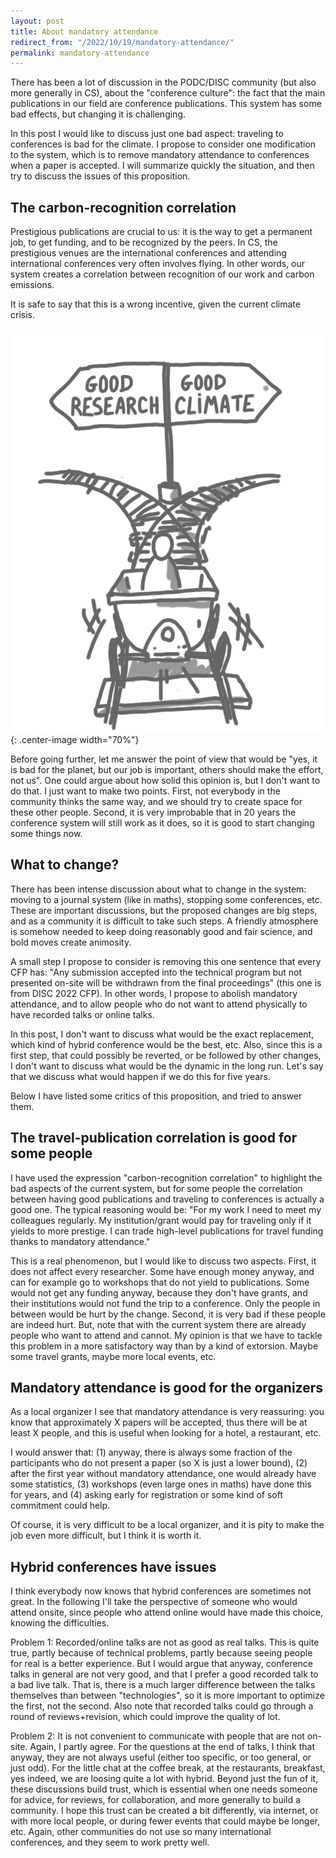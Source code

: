 ```yaml
---
layout: post
title: About mandatory attendance
redirect_from: "/2022/10/19/mandatory-attendance/"
permalink: mandatory-attendance
---
```


There has been a lot of discussion in the PODC/DISC community (but also 
more generally in CS), about the "conference culture": the fact that the 
main publications in our field are conference publications.
This system has some bad effects, but changing it is challenging. 

In this post I would like to discuss just one bad aspect: traveling to 
conferences is bad for the climate. 
I propose to consider one modification to the system, which is to remove 
mandatory attendance to conferences when a paper is accepted. 
I will summarize quickly the situation, and then try to discuss the 
issues of this proposition. 

## The carbon-recognition correlation

Prestigious publications are crucial to us: it is the way to get a 
permanent job, to get funding, and to be recognized by the peers. 
In CS, the prestigious venues are the international conferences and 
attending international conferences very often involves flying.
In other words, our system creates a correlation between recognition of our
work and carbon emissions. 

It is safe to say that this is a wrong incentive, given the current climate 
crisis.

![](../assets/wagon.png){: .center-image width="70%"}

Before going further, let me answer the point of view that would be "yes, 
it is bad for the planet, but our job is important, others should make the 
effort, not us". 
One could argue about how solid this opinion is, but I don't want to do that. 
I just want to make two points. First, not everybody in the community 
thinks the same way, and we should try to create space for these other people. 
Second, it is very improbable that in 20 years the conference system will 
still work as it does, so it is good to start changing some things now. 

## What to change?

There has been intense discussion about what to change in the system: moving to 
a journal system (like in maths), stopping some conferences, etc. 
These are important discussions, but the proposed changes are big steps, 
and as a community it is difficult to take such steps. A friendly 
atmosphere is somehow needed to keep doing reasonably good and fair 
science, and bold moves create animosity.

A small step I propose to consider is removing this one sentence that 
every CFP has: "Any submission accepted into the technical program but not 
presented on-site will be withdrawn from the final proceedings" 
(this one is from DISC 2022 CFP). In other words, I propose to abolish 
mandatory attendance, and to allow people who do not want to attend 
physically to have recorded talks or online talks.

In this post, I don't want to discuss what would be the exact replacement, 
which kind of hybrid conference would be the best, etc. Also, since this is 
a first step, that could possibly be reverted, or be followed by other
changes, I don't want to discuss what would be the dynamic in the long run. 
Let's say that we discuss what would happen if we do this for five years. 

Below I have listed some critics of this proposition, and tried to answer 
them. 

## The travel-publication correlation is good for some people

I have used the expression "carbon-recognition correlation" to highlight 
the bad aspects of the current system, but for some people the correlation 
between having good publications and traveling to conferences is actually a 
good one. 
The typical reasoning would be: "For my work I need to meet my colleagues
regularly. My institution/grant would pay for traveling only if it 
yields to more prestige. I can trade high-level publications for travel 
funding thanks to mandatory attendance."

This is a real phenomenon, but I would like to discuss two aspects. First, 
it does not affect every researcher. Some have enough money anyway, and can
for example go to workshops that do not yield to publications. 
Some would not get any funding anyway, because they don't have grants, and 
their institutions would not fund the trip to a conference. 
Only the people in between would be hurt by the change. 
Second, it is very bad if these people are indeed hurt. But, note that with 
the current system there are already people who want to attend and cannot. 
My opinion is that we have to tackle this problem in a more satisfactory 
way than by a kind of extorsion. Maybe some travel grants, maybe more local 
events, etc. 

## Mandatory attendance is good for the organizers

As a local organizer I see that mandatory attendance is very reassuring: 
you know that approximately X papers will be accepted, thus there will be at 
least X people, and this is useful when looking for a hotel, a restaurant, 
etc. 

I would answer that: (1) anyway, there is always some fraction of 
the participants who do not present a paper (so X is just a lower bound), 
(2) after the first year without mandatory attendance, one would already 
have some statistics, (3) workshops (even large ones in maths) have done 
this for years, and (4) asking early for registration or some kind of 
soft commitment could help.

Of course, it is very difficult to be a local organizer, and it is pity to
make the job even more difficult, but I think it is worth it.

## Hybrid conferences have issues

I think everybody now knows that hybrid conferences are sometimes not great. 
In the following I'll take the perspective of someone who 
would attend onsite, since people who attend online would have made this 
choice, knowing the difficulties.

Problem 1: Recorded/online talks are not as good as real talks. This is quite
true, partly because of technical problems, partly because seeing people 
for real is a better experience. But I would argue that anyway, conference 
talks in general are not very good, and that I prefer a good recorded talk 
to a bad live talk. That is, there is a much larger difference between the 
talks themselves than between "technologies", so it is more important to 
optimize the first, not the second. Also note that recorded talks could go 
through a round of reviews+revision, which could improve the quality of lot.

Problem 2: It is not convenient to communicate with people that are not 
on-site. Again, I partly agree. For the questions at the end 
of talks, I think that anyway, they are not always useful (either too specific, 
or too general, or just odd). For the little chat at the coffee break, 
at the restaurants, breakfast, yes indeed, we are loosing quite a lot with 
hybrid. Beyond just the fun of it, these discussions build trust, which is 
essential when one needs someone for advice, for reviews, for collaboration, 
and more generally to build a community. 
I hope this trust can be created a bit differently, via 
internet, or with more local people, or during fewer events that could 
maybe be longer, etc. Again, other communities do not use so many 
international conferences, and they seem to work pretty well. 



